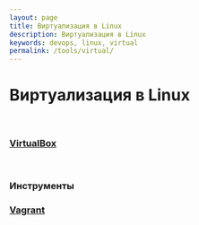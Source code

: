 ```yaml
---
layout: page
title: Виртуализация в Linux
description: Виртуализация в Linux
keywords: devops, linux, virtual
permalink: /tools/virtual/
---
```


# Виртуализация в Linux

<br/>

### [VirtualBox](/tools/virtual/virtualbox/setup/ubuntu/)

<br/>

### Инструменты

### [Vagrant](/tools/virtual/vagrant/setup/ubuntu/)
